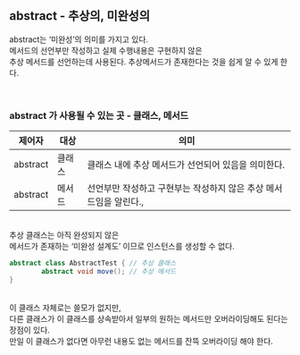 ## abstract - 추상의, 미완성의

abstract는 ‘미완성’의 의미를 가지고 있다. <br/>메서드의 선언부만 작성하고 실제 수행내용은 구현하지 않은 <br/>추상 메서드를 선언하는데 사용된다. 추상메서드가 존재한다는 것을 쉽게 알 수 있게 한다. 

<br/>

### abstract 가 사용될 수 있는 곳 - 클래스, 메서드

| 제어자 | 대상 | 의미 |
| --- | --- | --- |
| abstract | 클래스 | 클래스 내에 추상 메서드가 선언되어 있음을 의미한다. |
| abstract | 메서드 | 선언부만 작성하고 구현부는 작성하지 않은 추상 메서드임을 알린다., |

<br/>추상 클래스는 아직 완성되지 않은 <br/>메서드가 존재하는 ‘미완성 설계도’ 이므로 인스턴스를 생성할 수 없다.

```java
abstract class AbstractTest { // 추상 클래스
		abstract void move(); // 추상 메서드
}
```

<br/>이 클래스 자체로는 쓸모가 없지만, <br/>다른 클래스가 이 클래스를 상속받아서 일부의 원하는 메서드만 오버라이딩해도 된다는 장점이 있다. <br/>만일 이 클래스가 없다면 아무런 내용도 없는 메서드를 잔뜩 오버라이딩 해야 한다.
